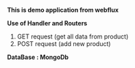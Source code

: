 **This is demo application from webflux**

**Use of Handler and Routers**


1. GET request  (get all data from product)
2. POST request (add new product)



**DataBase : MongoDb**

